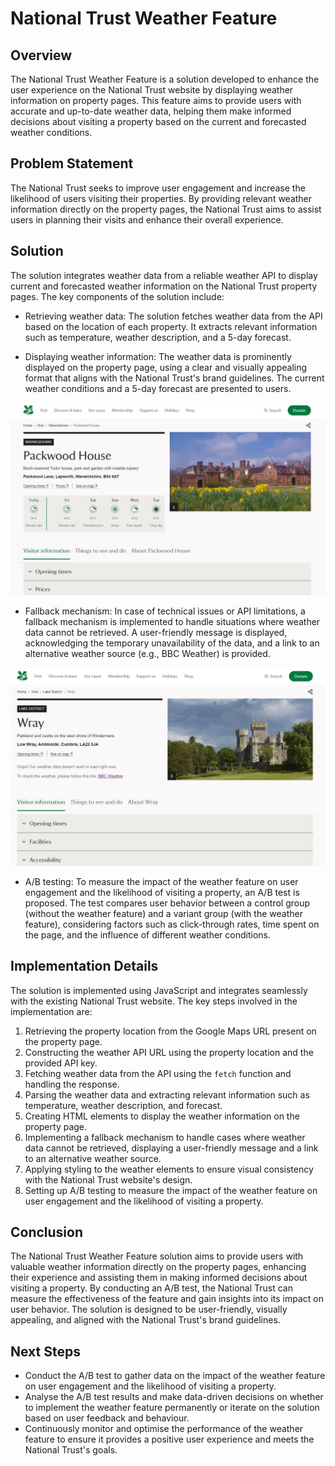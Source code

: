 # National Trust Weather Feature

## Overview
The National Trust Weather Feature is a solution developed to enhance the user experience on the National Trust website by displaying weather information on property pages. This feature aims to provide users with accurate and up-to-date weather data, helping them make informed decisions about visiting a property based on the current and forecasted weather conditions.

## Problem Statement
The National Trust seeks to improve user engagement and increase the likelihood of users visiting their properties. By providing relevant weather information directly on the property pages, the National Trust aims to assist users in planning their visits and enhance their overall experience.

## Solution
The solution integrates weather data from a reliable weather API to display current and forecasted weather information on the National Trust property pages. The key components of the solution include:

- Retrieving weather data: The solution fetches weather data from the API based on the location of each property. It extracts relevant information such as temperature, weather description, and a 5-day forecast.

- Displaying weather information: The weather data is prominently displayed on the property page, using a clear and visually appealing format that aligns with the National Trust's brand guidelines. The current weather conditions and a 5-day forecast are presented to users.

![Image 1](Images/TodayWithSeparator.JPG)

- Fallback mechanism: In case of technical issues or API limitations, a fallback mechanism is implemented to handle situations where weather data cannot be retrieved. A user-friendly message is displayed, acknowledging the temporary unavailability of the data, and a link to an alternative weather source (e.g., BBC Weather) is provided.

![Image 2](SimulatedError/NTErrorTest.JPG)

- A/B testing: To measure the impact of the weather feature on user engagement and the likelihood of visiting a property, an A/B test is proposed. The test compares user behavior between a control group (without the weather feature) and a variant group (with the weather feature), considering factors such as click-through rates, time spent on the page, and the influence of different weather conditions.

## Implementation Details
The solution is implemented using JavaScript and integrates seamlessly with the existing National Trust website. The key steps involved in the implementation are:

1. Retrieving the property location from the Google Maps URL present on the property page.
2. Constructing the weather API URL using the property location and the provided API key.
3. Fetching weather data from the API using the `fetch` function and handling the response.
4. Parsing the weather data and extracting relevant information such as temperature, weather description, and forecast.
5. Creating HTML elements to display the weather information on the property page.
6. Implementing a fallback mechanism to handle cases where weather data cannot be retrieved, displaying a user-friendly message and a link to an alternative weather source.
7. Applying styling to the weather elements to ensure visual consistency with the National Trust website's design.
8. Setting up A/B testing to measure the impact of the weather feature on user engagement and the likelihood of visiting a property.

## Conclusion
The National Trust Weather Feature solution aims to provide users with valuable weather information directly on the property pages, enhancing their experience and assisting them in making informed decisions about visiting a property. By conducting an A/B test, the National Trust can measure the effectiveness of the feature and gain insights into its impact on user behavior. The solution is designed to be user-friendly, visually appealing, and aligned with the National Trust's brand guidelines.

## Next Steps
- Conduct the A/B test to gather data on the impact of the weather feature on user engagement and the likelihood of visiting a property.
- Analyse the A/B test results and make data-driven decisions on whether to implement the weather feature permanently or iterate on the solution based on user feedback and behaviour.
- Continuously monitor and optimise the performance of the weather feature to ensure it provides a positive user experience and meets the National Trust's goals.